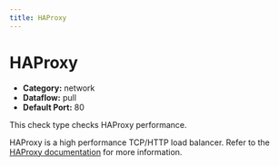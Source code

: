 ```yaml
---
title: HAProxy
---
```


# HAProxy

 * **Category:** network
 * **Dataflow:** pull
 * **Default Port:** 80

This check type checks HAProxy performance.

HAProxy is a high performance TCP/HTTP load balancer. Refer to the [HAProxy documentation](http://www.haproxy.org/) for more information.
